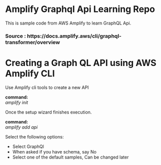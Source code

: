# Amplify Graphql Api Learning Repo
<p>This is sample code from AWS Amplify to learn GraphQL Api. </p>

<h3> Source : https://docs.amplify.aws/cli/graphql-transformer/overview </h3>

# Creating a Graph QL API using AWS Amplify CLI
Use Amplify cli tools to create a new API

<strong>command:</strong><br/>
<i>amplify init</i>

Once the setup wizard finishes execution.

<strong>command:</strong><br/>
<i>amplify add api</i>

Select the following options:
<ul>
    <li>Select GraphQl</li>
    <li>When asked if you have schema, say No</li>
    <li>Select one of the default samples, Can be changed later</li>
</ul>
